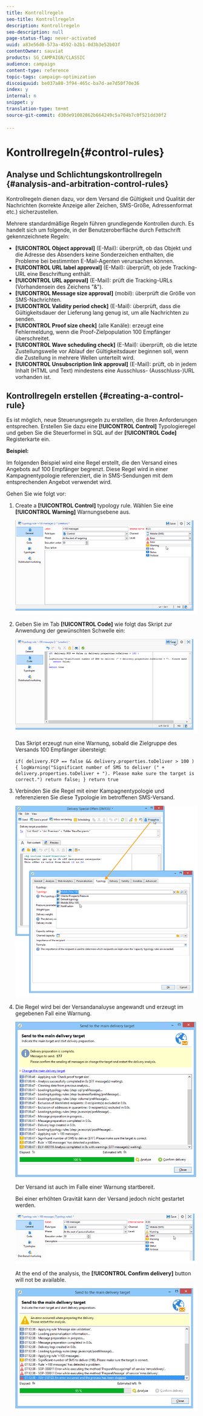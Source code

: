 ```yaml
---
title: Kontrollregeln
seo-title: Kontrollregeln
description: Kontrollregeln
seo-description: null
page-status-flag: never-activated
uuid: a83e56d0-573a-4592-b2b1-0d3b3e52b03f
contentOwner: sauviat
products: SG_CAMPAIGN/CLASSIC
audience: campaign
content-type: reference
topic-tags: campaign-optimization
discoiquuid: be037a80-3f94-465c-ba7d-ae7d50f70e36
index: y
internal: n
snippet: y
translation-type: tm+mt
source-git-commit: d30de91002862b664249c5a704b7c0f521dd30f2

---
```



# Kontrollregeln{#control-rules}

## Analyse und Schlichtungskontrollregeln {#analysis-and-arbitration-control-rules}

Kontrollregeln dienen dazu, vor dem Versand die Gültigkeit und Qualität der Nachrichten (korrekte Anzeige aller Zeichen, SMS-Größe, Adressenformat etc.) sicherzustellen.

Mehrere standardmäßige Regeln führen grundlegende Kontrollen durch. Es handelt sich um folgende, in der Benutzeroberfläche durch Fettschrift gekennzeichnete Regeln:

* **[!UICONTROL Object approval]** (E-Mail): überprüft, ob das Objekt und die Adresse des Absenders keine Sonderzeichen enthalten, die Probleme bei bestimmten E-Mail-Agenten verursachen können.
* **[!UICONTROL URL label approval]** (E-Mail): überprüft, ob jede Tracking-URL eine Beschriftung enthält.
* **[!UICONTROL URL approval]** (E-Mail): prüft die Tracking-URLs (Vorhandensein des Zeichens &quot;&amp;&quot;).
* **[!UICONTROL Message size approval]** (mobil): überprüft die Größe von SMS-Nachrichten.
* **[!UICONTROL Validity period check]** (E-Mail): überprüft, dass die Gültigkeitsdauer der Lieferung lang genug ist, um alle Nachrichten zu senden.
* **[!UICONTROL Proof size check]** (alle Kanäle): erzeugt eine Fehlermeldung, wenn die Proof-Zielpopulation 100 Empfänger überschreitet.
* **[!UICONTROL Wave scheduling check]** (E-Mail): überprüft, ob die letzte Zustellungswelle vor Ablauf der Gültigkeitsdauer beginnen soll, wenn die Zustellung in mehrere Wellen unterteilt wird.
* **[!UICONTROL Unsubscription link approval]** (E-Mail): prüft, ob in jedem Inhalt (HTML und Text) mindestens eine Ausschluss- (Ausschluss-)URL vorhanden ist.

## Kontrollregeln erstellen {#creating-a-control-rule}

Es ist möglich, neue Steuerungsregeln zu erstellen, die Ihren Anforderungen entsprechen. Erstellen Sie dazu eine **[!UICONTROL Control]** Typologieregel und geben Sie die Steuerformel in SQL auf der **[!UICONTROL Code]** Registerkarte ein.

**Beispiel:**

Im folgenden Beispiel wird eine Regel erstellt, die den Versand eines Angebots auf 100 Empfänger begrenzt. Diese Regel wird in einer Kampagnentypologie referenziert, die in SMS-Sendungen mit dem entsprechenden Angebot verwendet wird.

Gehen Sie wie folgt vor:

1. Create a **[!UICONTROL Control]** typology rule. Wählen Sie eine **[!UICONTROL Warning]** Warnungsebene aus.

   ![](assets/campaign_opt_create_control_01.png)

1. Geben Sie im Tab **[!UICONTROL Code]** wie folgt das Skript zur Anwendung der gewünschten Schwelle ein:

   ![](assets/campaign_opt_create_control_02.png)

   Das Skript erzeugt nun eine Warnung, sobald die Zielgruppe des Versands 100 Empfänger übersteigt:

   ```
   if( delivery.FCP == false && delivery.properties.toDeliver > 100 ) { logWarning("Significant number of SMS to deliver (" + delivery.properties.toDeliver + "). Please make sure the target is correct.") return false; } return true
   ```

1. Verbinden Sie die Regel mit einer Kampagnentypologie und referenzieren Sie diese Typologie im betroffenen SMS-Versand.

   ![](assets/campaign_opt_create_control_03.png)

1. Die Regel wird bei der Versandanaluyse angewandt und erzeugt im gegebenen Fall eine Warnung.

   ![](assets/campaign_opt_create_control_04.png)

   Der Versand ist auch im Falle einer Warnung startbereit.

   Bei einer erhöhten Gravität kann der Versand jedoch nicht gestartet werden.

   ![](assets/campaign_opt_create_control_05.png)

   At the end of the analysis, the **[!UICONTROL Confirm delivery]** button will not be available.

   ![](assets/campaign_opt_create_control_06.png)

